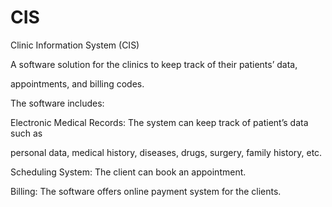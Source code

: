 # CIS
Clinic Information System (CIS)

A software solution for the clinics to keep track of their patients’ data,

appointments, and billing codes.

The software includes:

Electronic Medical Records: The system can keep track of patient’s data such as

personal data, medical history, diseases, drugs, surgery, family history, etc.

Scheduling System: The client can book an appointment.

Billing: The software offers online payment system for the clients.

